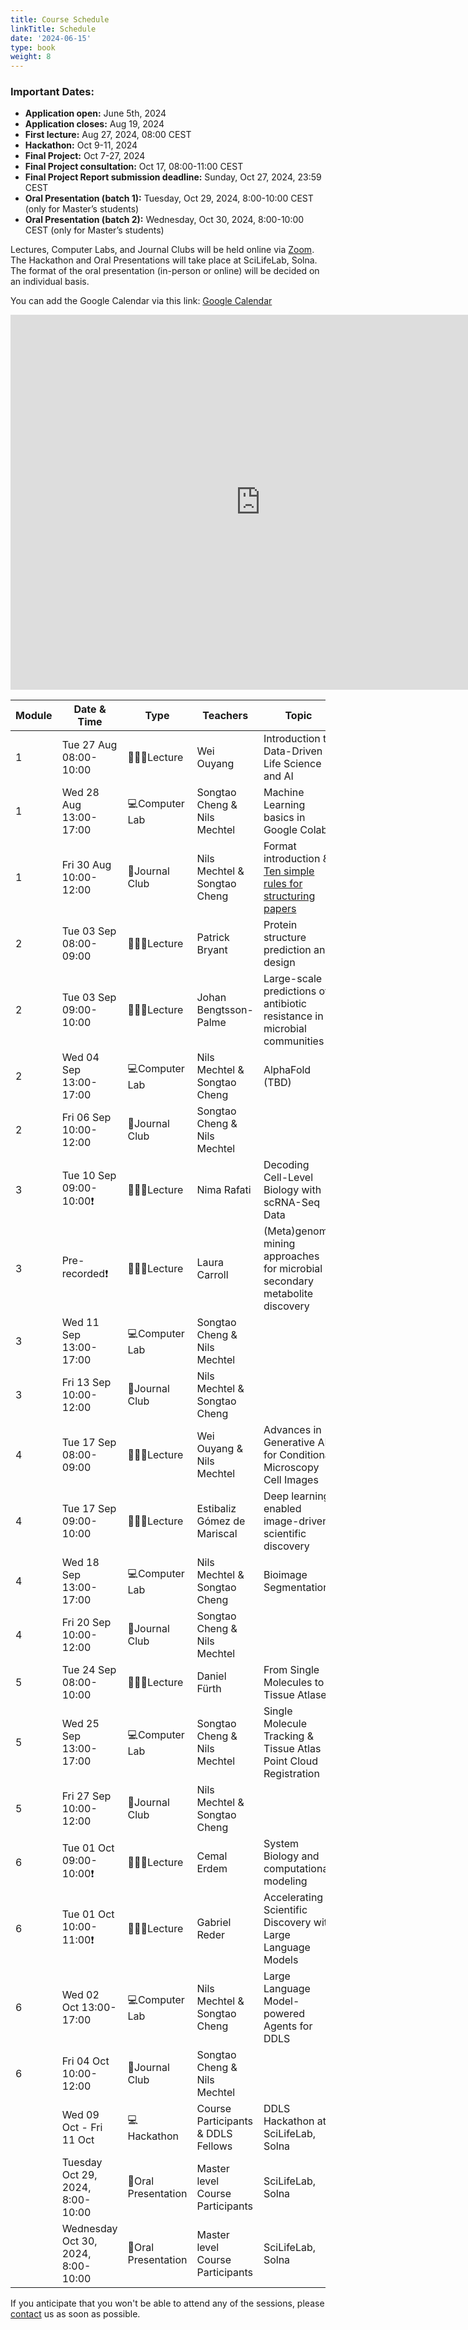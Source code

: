 ```yaml
---
title: Course Schedule
linkTitle: Schedule
date: '2024-06-15'
type: book
weight: 8
---
```

### Important Dates:
- **Application open:** June 5th, 2024
- **Application closes:** Aug 19, 2024
- **First lecture:** Aug 27, 2024, 08:00 CEST
- **Hackathon:** Oct 9-11, 2024
- **Final Project:** Oct 7-27, 2024
- **Final Project consultation:** Oct 17, 08:00-11:00 CEST
- **Final Project Report submission deadline:** Sunday, Oct 27, 2024, 23:59 CEST
- **Oral Presentation (batch 1):** Tuesday, Oct 29, 2024, 8:00-10:00 CEST (only for Master’s students)
- **Oral Presentation (batch 2):** Wednesday, Oct 30, 2024, 8:00-10:00 CEST (only for Master’s students)

Lectures, Computer Labs, and Journal Clubs will be held online via [Zoom](https://kth-se.zoom.us/j/69812177998). The Hackathon and Oral Presentations will take place at SciLifeLab, Solna. The format of the oral presentation (in-person or online) will be decided on an individual basis.

You can add the Google Calendar via this link: [Google Calendar](https://calendar.google.com/calendar/u/0?cid=Y19mMzg5YjdjZTFkZmMxODAxM2E4NjEzNDJlNzQ2OGJhYzc3NmRlNDg3MzE0NTdkMmMwOTA3OTg5NTIyM2Y0ZDIwQGdyb3VwLmNhbGVuZGFyLmdvb2dsZS5jb20)

<!-- Google Calendar Embed -->
<iframe src="https://calendar.google.com/calendar/embed?src=c_f389b7ce1dfc18013a861342e7468bac776de48731457d2c09079895223f4d20%40group.calendar.google.com&ctz=Europe%2FBerlin" style="border: 0" width="800" height="600" frameborder="0" scrolling="no"></iframe>

| Module | Date & Time             | Type          | Teachers                           | Topic                                                                                                                                           |
|--------|-------------------------|---------------|------------------------------------|-------------------------------------------------------------------------------------------------------------------------------------------------|
| 1      | Tue 27 Aug 08:00-10:00  | 🧑🏻‍🏫Lecture     | Wei Ouyang                         | Introduction to Data-Driven Life Science and AI                                                                                                 |
| 1      | Wed 28 Aug 13:00-17:00  | 💻Computer Lab | Songtao Cheng & Nils Mechtel      | Machine Learning basics in Google Colab                                                                                                         |
| 1      | Fri 30 Aug 10:00-12:00  | 💬Journal Club | Nils Mechtel & Songtao Cheng      | Format introduction & [Ten simple rules for structuring papers](https://journals.plos.org/ploscompbiol/article?id=10.1371/journal.pcbi.1005619) |
| 2      | Tue 03 Sep 08:00-09:00  | 🧑🏻‍🏫Lecture     | Patrick Bryant                     | Protein structure prediction and design                                                                                                         |
| 2      | Tue 03 Sep 09:00-10:00  | 🧑🏻‍🏫Lecture     | Johan Bengtsson-Palme              | Large-scale predictions of antibiotic resistance in microbial communities                                                                       |
| 2      | Wed 04 Sep 13:00-17:00  | 💻Computer Lab | Nils Mechtel & Songtao Cheng      | AlphaFold (TBD)                                                                                                                                 |
| 2      | Fri 06 Sep 10:00-12:00  | 💬Journal Club | Songtao Cheng & Nils Mechtel      |                                                                                                                                                 |
| 3      | Tue 10 Sep 09:00-10:00❗️ | 🧑🏻‍🏫Lecture    | Nima Rafati                        | Decoding Cell-Level Biology with scRNA-Seq Data                                                                                                 |
| 3      | Pre-recorded❗️ | 🧑🏻‍🏫Lecture    | Laura Carroll                      | (Meta)genome mining approaches for microbial secondary metabolite discovery                                                                     |
| 3      | Wed 11 Sep 13:00-17:00  | 💻Computer Lab | Songtao Cheng & Nils Mechtel      |                                                                                                                                                 |
| 3      | Fri 13 Sep 10:00-12:00  | 💬Journal Club | Nils Mechtel & Songtao Cheng      |                                                                                                                                                 |
| 4      | Tue 17 Sep 08:00-09:00  | 🧑🏻‍🏫Lecture     | Wei Ouyang & Nils Mechtel          | Advances in Generative AI for Conditional Microscopy Cell Images                                                                                |
| 4      | Tue 17 Sep 09:00-10:00  | 🧑🏻‍🏫Lecture     | Estibaliz Gómez de Mariscal        | Deep learning enabled image-driven scientific discovery                                                                                         |
| 4      | Wed 18 Sep 13:00-17:00  | 💻Computer Lab | Nils Mechtel & Songtao Cheng      | Bioimage Segmentation                                                                                                                           |
| 4      | Fri 20 Sep 10:00-12:00  | 💬Journal Club | Songtao Cheng & Nils Mechtel      |                                                                                                                                                 |
| 5      | Tue 24 Sep 08:00-10:00  | 🧑🏻‍🏫Lecture     | Daniel Fürth                       | From Single Molecules to Tissue Atlases                                                                                                         |  <!-- TODO: Topic needs to be updated -->
| 5      | Wed 25 Sep 13:00-17:00  | 💻Computer Lab | Songtao Cheng & Nils Mechtel      | Single Molecule Tracking & Tissue Atlas Point Cloud Registration                                                                                |
| 5      | Fri 27 Sep 10:00-12:00  | 💬Journal Club | Nils Mechtel & Songtao Cheng      |                                                                                                                                                 |
| 6      | Tue 01 Oct 09:00-10:00❗️ | 🧑🏻‍🏫Lecture    | Cemal Erdem                        | System Biology and computational modeling                                                                                                       |  <!-- TODO: Topic needs to be updated -->
| 6      | Tue 01 Oct 10:00-11:00❗️ | 🧑🏻‍🏫Lecture    | Gabriel Reder                      | Accelerating Scientific Discovery with Large Language Models                                                                                    |
| 6      | Wed 02 Oct 13:00-17:00  | 💻Computer Lab | Nils Mechtel & Songtao Cheng      | Large Language Model-powered Agents for DDLS                                                                                                    |
| 6      | Fri 04 Oct 10:00-12:00  | 💬Journal Club | Songtao Cheng & Nils Mechtel      |                                                                                                                                                 |
|        | Wed 09 Oct - Fri 11 Oct | 💻Hackathon   | Course Participants & DDLS Fellows | DDLS Hackathon at SciLifeLab, Solna                                                                                                             |
|        | Tuesday Oct 29, 2024, 8:00-10:00 | 💬Oral Presentation   | Master level Course Participants | SciLifeLab, Solna |
|        | Wednesday Oct 30, 2024, 8:00-10:00 | 💬Oral Presentation   | Master level Course Participants | SciLifeLab, Solna |

If you anticipate that you won't be able to attend any of the sessions, please [contact](/contact) us as soon as possible.
